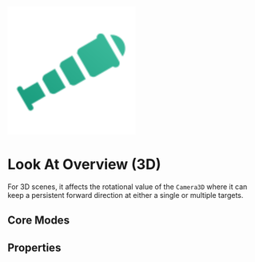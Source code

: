 <img src="../assets/icons/feature-look-at.svg" height="256" width="256"/>

# Look At Overview (3D)

For 3D scenes, it affects the rotational value of the `Camera3D` where it can keep a persistent forward direction at either a single or multiple targets.

## Core Modes

<div class="property-core-group">
<PropertyCore propertyName="Glued" propertyPageLink="./mimic" propertyIcon="./../../assets/icons/look-at-mimic.svg">
<template v-slot:propertyDescription>

The simplest of the available options. Effectively copies the rotational value of the targeted `Node3D`.

</template>
</PropertyCore>
<PropertyCore propertyName="Simple" propertyPageLink="./simple" propertyIcon="./../../assets/icons/look-at-simple.svg">
<template v-slot:propertyDescription>

Similar to `Mimic`, but allows for offsetting the position that is being looked at.

</template>
</PropertyCore>
<PropertyCore propertyName="Group" propertyPageLink="./group" propertyIcon="./../../assets/icons/look-at-group.svg">
<template v-slot:propertyDescription>

Allows for multiple targets to be looked at. The camera will look at the centre of the assigned targets' `Vector3` coordinate.

</template>
</PropertyCore>
</div>

## Properties
<!--@include: ./parts/look-at-mode.md-->